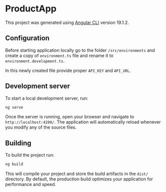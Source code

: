 # ProductApp

This project was generated using [Angular CLI](https://github.com/angular/angular-cli) version 19.1.2.

## Configuration

Before starting application locally go to the folder `/src/environments` and create a copy of `environment.ts` file and rename it to `environment.development.ts`.

In this newly created file provide proper `API_KEY` and `API_URL`. 

## Development server

To start a local development server, run:

```bash
ng serve
```

Once the server is running, open your browser and navigate to `http://localhost:4200/`. The application will automatically reload whenever you modify any of the source files.

## Building

To build the project run:

```bash
ng build
```

This will compile your project and store the build artifacts in the `dist/` directory. By default, the production build optimizes your application for performance and speed.

